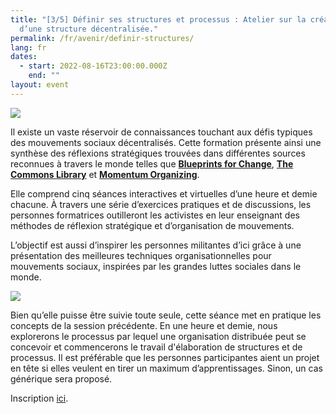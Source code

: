 ```yaml
---
title: "[3/5] Définir ses structures et processus : Atelier sur la création
  d’une structure décentralisée."
permalink: /fr/avenir/definir-structures/
lang: fr
dates:
  - start: 2022-08-16T23:00:00.000Z
    end: ""
layout: event
---
```

![](/media/formtransparent.png)

Il existe un vaste réservoir de connaissances touchant aux défis typiques des mouvements sociaux décentralisés. Cette formation présente ainsi une synthèse des réflexions stratégiques trouvées dans différentes sources reconnues à travers le monde telles que **[Blueprints for Change](https://blueprintsfc.org/)**, **[The Commons Library](https://commonslibrary.org/)** et **[Momentum Organizing](https://www.momentumcommunity.org/)**. 

Elle comprend cinq séances interactives et virtuelles d’une heure et demie chacune. À travers une série d’exercices pratiques et de discussions, les personnes formatrices outilleront les activistes en leur enseignant des méthodes de réflexion stratégique et d’organisation de mouvements. 

L’objectif est aussi d’inspirer les personnes militantes d’ici grâce à une présentation des meilleures techniques organisationnelles pour mouvements sociaux, inspirées par les grandes luttes sociales dans le monde.

![](/media/se_ance3_5.png)

Bien qu’elle puisse être suivie toute seule, cette séance met en pratique les concepts de la session précédente. En une heure et demie, nous explorerons le processus par lequel une organisation distribuée peut se concevoir et commencerons le travail d'élaboration de structures et de processus. Il est préférable que les personnes participantes aient un projet en tête si elles veulent en tirer un maximum d’apprentissages. Sinon, un cas générique sera proposé.

Inscription [ici](https://us02web.zoom.us/meeting/register/tZModuiqrD4sGdD6m84p5FJTb8HTl9NDVCWh).